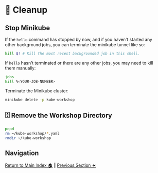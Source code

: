 # 🧹️ Cleanup

## Stop Minikube

If the `hello` command has stopped by now, and if you haven't started any other background jobs, you can terminate the minikube tunnel like so:
```bash
kill $! # Kill the most recent backgrounded job in this shell.
```

If `hello` hasn't terminated or there are any other jobs, you may need to kill them manually:
```bash
jobs
kill %<YOUR-JOB-NUMBER>
```

Terminate the Minikube cluster:
```bash
minikube delete -p kube-workshop
```

## 🗄️ Remove the Workshop Directory
```bash
popd
rm ~/kube-workshop/*.yaml
rmdir ~/kube-workshop
```


## Navigation

[Return to Main Index 🏠](../readme.md) ‖
[Previous Section ⏪](../06-autoscaler/readme.md)
